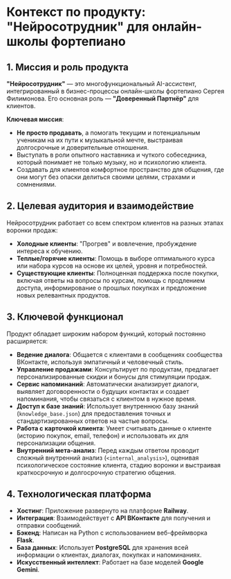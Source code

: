 # Контекст по продукту: "Нейросотрудник" для онлайн-школы фортепиано

## 1. Миссия и роль продукта

**"Нейросотрудник"** — это многофункциональный AI-ассистент, интегрированный в бизнес-процессы онлайн-школы фортепиано Сергея Филимонова. Его основная роль — **"Доверенный Партнёр"** для клиентов.

**Ключевая миссия**:
-   **Не просто продавать**, а помогать текущим и потенциальным ученикам на их пути к музыкальной мечте, выстраивая долгосрочные и доверительные отношения.
-   Выступать в роли опытного наставника и чуткого собеседника, который понимает не только музыку, но и психологию клиента.
-   Создавать для клиентов комфортное пространство для общения, где они могут без опаски делиться своими целями, страхами и сомнениями.

## 2. Целевая аудитория и взаимодействие

Нейросотрудник работает со всем спектром клиентов на разных этапах воронки продаж:
-   **Холодные клиенты**: "Прогрев" и вовлечение, пробуждение интереса к обучению.
-   **Теплые/горячие клиенты**: Помощь в выборе оптимального курса или набора курсов на основе их целей, уровня и потребностей.
-   **Существующие клиенты**: Полноценная поддержка после покупки, включая ответы на вопросы по курсам, помощь с продлением доступа, информирование о прошлых покупках и предложение новых релевантных продуктов.

## 3. Ключевой функционал

Продукт обладает широким набором функций, который постоянно расширяется:

-   **Ведение диалога**: Общается с клиентами в сообщениях сообщества ВКонтакте, используя эмпатичный и человечный стиль.
-   **Управление продажами**: Консультирует по продуктам, предлагает персонализированные скидки и бонусы для стимуляции продаж.
-   **Сервис напоминаний**: Автоматически анализирует диалоги, выявляет договоренности о будущих контактах и создает напоминания, чтобы связаться с клиентом в нужное время.
-   **Доступ к базе знаний**: Использует внутреннюю базу знаний (`knowledge_base.json`) для предоставления точных и стандартизированных ответов на частые вопросы.
-   **Работа с карточкой клиента**: Умеет считывать данные о клиенте (историю покупок, email, телефон) и использовать их для персонализации общения.
-   **Внутренний мета-анализ**: Перед каждым ответом проводит сложный внутренний анализ (`<internal_analysis>`), оценивая психологическое состояние клиента, стадию воронки и выстраивая краткосрочную и долгосрочную стратегию общения.

## 4. Технологическая платформа

-   **Хостинг**: Приложение развернуто на платформе **Railway**.
-   **Интеграция**: Взаимодействует с **API ВКонтакте** для получения и отправки сообщений.
-   **Бэкенд**: Написан на Python с использованием веб-фреймворка **Flask**.
-   **База данных**: Использует **PostgreSQL** для хранения всей информации о клиентах, диалогах, покупках и напоминаниях.
-   **Искусственный интеллект**: Работает на базе моделей **Google Gemini**. 